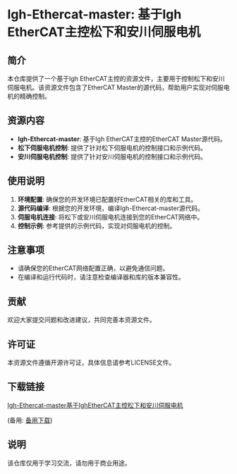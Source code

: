 # Igh-Ethercat-master: 基于Igh EtherCAT主控松下和安川伺服电机

## 简介

本仓库提供了一个基于Igh EtherCAT主控的资源文件，主要用于控制松下和安川伺服电机。该资源文件包含了EtherCAT Master的源代码，帮助用户实现对伺服电机的精确控制。

## 资源内容

- **Igh-Ethercat-master**: 基于Igh EtherCAT主控的EtherCAT Master源代码。
- **松下伺服电机控制**: 提供了针对松下伺服电机的控制接口和示例代码。
- **安川伺服电机控制**: 提供了针对安川伺服电机的控制接口和示例代码。

## 使用说明

1. **环境配置**: 确保您的开发环境已配置好EtherCAT相关的库和工具。
2. **源代码编译**: 根据您的开发环境，编译Igh-Ethercat-master源代码。
3. **伺服电机连接**: 将松下或安川伺服电机连接到您的EtherCAT网络中。
4. **控制示例**: 参考提供的示例代码，实现对伺服电机的控制。

## 注意事项

- 请确保您的EtherCAT网络配置正确，以避免通信问题。
- 在编译和运行代码时，请注意检查编译器和库的版本兼容性。

## 贡献

欢迎大家提交问题和改进建议，共同完善本资源文件。

## 许可证

本资源文件遵循开源许可证，具体信息请参考LICENSE文件。

## 下载链接
[Igh-Ethercat-master基于IghEtherCAT主控松下和安川伺服电机](https://pan.quark.cn/s/f8f64d81aebd) 

(备用: [备用下载](https://pan.baidu.com/s/1suKnd9pd4imTzRRO0JIEVg?pwd=1234))

## 说明

该仓库仅用于学习交流，请勿用于商业用途。
